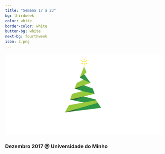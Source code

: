 ```yaml
---
title: "Semana 17 a 23"
bg: thirdweek
color: white
border-color: white
button-bg: white
next-bg: fourthweek
icon: 3.png
---
```


![dezembro_solidario](img/logo.png)
### Dezembro 2017 @ Universidade do Minho

